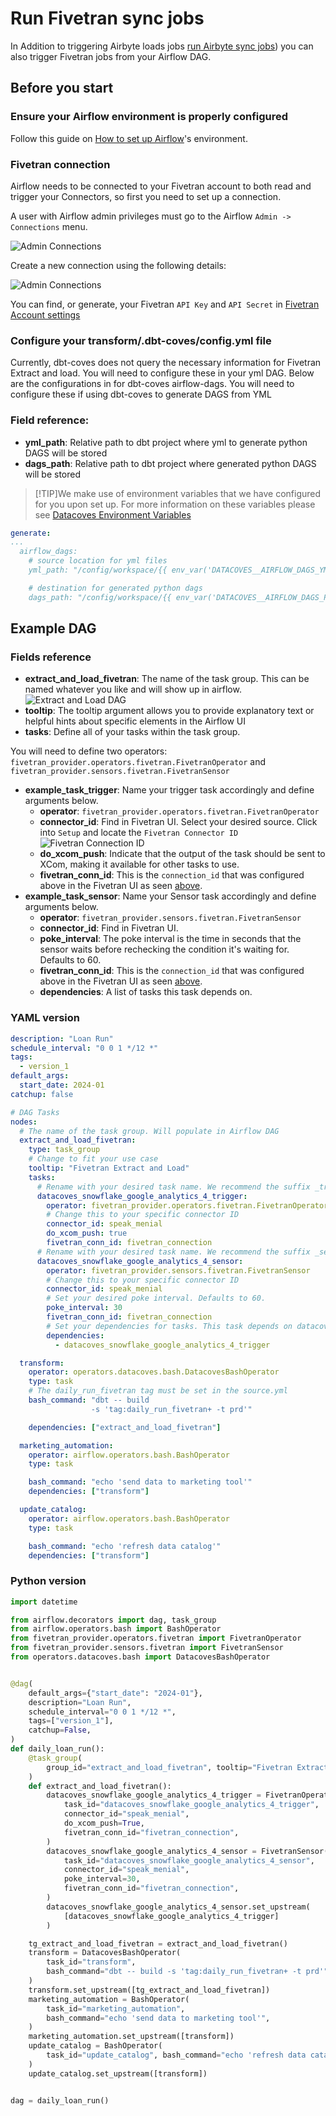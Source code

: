 # Run Fivetran sync jobs

In Addition to triggering Airbyte loads jobs [run Airbyte sync jobs](/how-tos/airflow/run-airbyte-sync-jobs)) you can also trigger Fivetran jobs from your Airflow DAG.

## Before you start

### Ensure your Airflow environment is properly configured

Follow this guide on [How to set up Airflow](/how-tos/airflow/initial-setup)'s environment.

### Fivetran connection

Airflow needs to be connected to your Fivetran account to both read and trigger your Connectors, so first you need to set up a connection.

A user with Airflow admin privileges must go to the Airflow `Admin -> Connections` menu.

![Admin Connections](./assets/admin-connections.png)

Create a new connection using the following details:

![Admin Connections](./assets/fivetran-connection-details.png)

You can find, or generate, your Fivetran `API Key` and `API Secret` in [Fivetran Account settings](https://fivetran.com/account/settings)

### Configure your transform/.dbt-coves/config.yml file

Currently, dbt-coves does not query the necessary information for Fivetran Extract and load. You will need to configure these in your yml DAG.
Below are the configurations in for dbt-coves airflow-dags. You will need to configure these if using dbt-coves to generate DAGS from YML

### Field reference:
- **yml_path**: Relative path to dbt project where yml to generate python DAGS will be stored
- **dags_path**: Relative path to dbt project where generated python DAGS will be stored

>[!TIP]We make use of environment variables that we have configured for you upon set up. For more information on these variables please see [Datacoves Environment Variables](reference/datacoves/datacoves-env-vars.md)

```yaml
generate:
...
  airflow_dags:
    # source location for yml files
    yml_path: "/config/workspace/{{ env_var('DATACOVES__AIRFLOW_DAGS_YML_PATH') }}"

    # destination for generated python dags
    dags_path: "/config/workspace/{{ env_var('DATACOVES__AIRFLOW_DAGS_PATH') }}"
```

## Example DAG

### Fields reference
- **extract_and_load_fivetran**: The name of the task group. This can be named whatever you like and will show up in airflow.
![Extract and Load DAG](assets/extract_load_airflow_dag.png)
- **tooltip**: The tooltip argument allows you to provide explanatory text or helpful hints about specific elements in the Airflow UI
- **tasks**: Define all of your tasks within the task group.

You will need to define two operators: `fivetran_provider.operators.fivetran.FivetranOperator` and `fivetran_provider.sensors.fivetran.FivetranSensor`
- **example_task_trigger**: Name your trigger task accordingly and define arguments below.
  - **operator**: `fivetran_provider.operators.fivetran.FivetranOperator`
  - **connector_id**: Find in Fivetran UI. Select your desired source. Click into `Setup` and locate the `Fivetran Connector ID`
  ![Fivetran Connection ID](assets/fivetran_connector_id.png)
  - **do_xcom_push**:  Indicate that the output of the task should be sent to XCom, making it available for other tasks to use.
  - **fivetran_conn_id**: This is the `connection_id` that was configured above in the Fivetran UI as seen [above](#id=fivetran-connection).
- **example_task_sensor**: Name your Sensor task accordingly and define arguments below.
  -  **operator**: `fivetran_provider.sensors.fivetran.FivetranSensor`
  -  **connector_id**: Find in Fivetran UI.
  -  **poke_interval**: The poke interval is the time in seconds that the sensor waits before rechecking the condition it's waiting for. Defaults to 60.
  - **fivetran_conn_id**: This is the `connection_id` that was configured above in the Fivetran UI as seen [above](#id=fivetran-connection).
  - **dependencies**: A list of tasks this task depends on.
### YAML version

```yaml
description: "Loan Run"
schedule_interval: "0 0 1 */12 *"
tags:
  - version_1
default_args:
  start_date: 2024-01
catchup: false

# DAG Tasks
nodes:
  # The name of the task group. Will populate in Airflow DAG
  extract_and_load_fivetran:
    type: task_group
    # Change to fit your use case
    tooltip: "Fivetran Extract and Load"
    tasks:
      # Rename with your desired task name. We recommend the suffix _trigger
      datacoves_snowflake_google_analytics_4_trigger:
        operator: fivetran_provider.operators.fivetran.FivetranOperator
        # Change this to your specific connector ID 
        connector_id: speak_menial
        do_xcom_push: true
        fivetran_conn_id: fivetran_connection
      # Rename with your desired task name. We recommend the suffix _sensor
      datacoves_snowflake_google_analytics_4_sensor:
        operator: fivetran_provider.sensors.fivetran.FivetranSensor
        # Change this to your specific connector ID 
        connector_id: speak_menial
        # Set your desired poke interval. Defaults to 60.
        poke_interval: 30
        fivetran_conn_id: fivetran_connection
        # Set your dependencies for tasks. This task depends on datacoves_snowflake_google_analytics_4_trigger
        dependencies:
          - datacoves_snowflake_google_analytics_4_trigger

  transform:
    operator: operators.datacoves.bash.DatacovesBashOperator
    type: task
    # The daily_run_fivetran tag must be set in the source.yml
    bash_command: "dbt -- build
                  -s 'tag:daily_run_fivetran+ -t prd'"

    dependencies: ["extract_and_load_fivetran"]

  marketing_automation:
    operator: airflow.operators.bash.BashOperator
    type: task

    bash_command: "echo 'send data to marketing tool'"
    dependencies: ["transform"]

  update_catalog:
    operator: airflow.operators.bash.BashOperator
    type: task

    bash_command: "echo 'refresh data catalog'"
    dependencies: ["transform"]
```
### Python version

```python
import datetime

from airflow.decorators import dag, task_group
from airflow.operators.bash import BashOperator
from fivetran_provider.operators.fivetran import FivetranOperator
from fivetran_provider.sensors.fivetran import FivetranSensor
from operators.datacoves.bash import DatacovesBashOperator


@dag(
    default_args={"start_date": "2024-01"},
    description="Loan Run",
    schedule_interval="0 0 1 */12 *",
    tags=["version_1"],
    catchup=False,
)
def daily_loan_run():
    @task_group(
        group_id="extract_and_load_fivetran", tooltip="Fivetran Extract and Load"
    )
    def extract_and_load_fivetran():
        datacoves_snowflake_google_analytics_4_trigger = FivetranOperator(
            task_id="datacoves_snowflake_google_analytics_4_trigger",
            connector_id="speak_menial",
            do_xcom_push=True,
            fivetran_conn_id="fivetran_connection",
        )
        datacoves_snowflake_google_analytics_4_sensor = FivetranSensor(
            task_id="datacoves_snowflake_google_analytics_4_sensor",
            connector_id="speak_menial",
            poke_interval=30,
            fivetran_conn_id="fivetran_connection",
        )
        datacoves_snowflake_google_analytics_4_sensor.set_upstream(
            [datacoves_snowflake_google_analytics_4_trigger]
        )

    tg_extract_and_load_fivetran = extract_and_load_fivetran()
    transform = DatacovesBashOperator(
        task_id="transform",
        bash_command="dbt -- build -s 'tag:daily_run_fivetran+ -t prd'",
    )
    transform.set_upstream([tg_extract_and_load_fivetran])
    marketing_automation = BashOperator(
        task_id="marketing_automation",
        bash_command="echo 'send data to marketing tool'",
    )
    marketing_automation.set_upstream([transform])
    update_catalog = BashOperator(
        task_id="update_catalog", bash_command="echo 'refresh data catalog'"
    )
    update_catalog.set_upstream([transform])


dag = daily_loan_run()
```